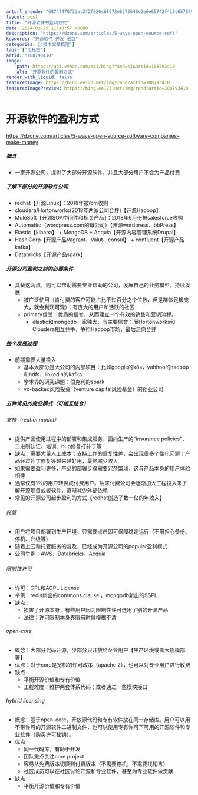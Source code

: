 ```yaml
---
arturl_encode: "68747470733a:2f2f626c6f672e6373646e2e6e65742f416c6578696132332f:61727469636c652f64657461696c732f313038373933343130"
layout: post
title: "开源软件的盈利方式"
date: 2024-02-29 11:48:57 +0800
description: "https://dzone.com/articles/5-ways-open-source-soft"
keywords: "开源软件 开发 收益"
categories: ['技术文章梳理']
tags: ['无标签']
artid: "108793410"
image:
    path: https://api.vvhan.com/api/bing?rand=sj&artid=108793410
    alt: "开源软件的盈利方式"
render_with_liquid: false
featuredImage: https://bing.ee123.net/img/rand?artid=108793410
featuredImagePreview: https://bing.ee123.net/img/rand?artid=108793410
---
```


# 开源软件的盈利方式

https://dzone.com/articles/5-ways-open-source-software-companies-make-money

##### 概念

* 一家开源公司，提供了大部分开源软件，并且大部分用户不会为产品付费

##### 了解下部分的开源软件公司

* redhat【开源Linux】：2018年被ibm收购
* cloudera/Hortonworks(2018年两家公司合并)【开源Hadoop】
* MuleSoft【开源SOA中间件和相关产品】：2018年6月份被salesforce收购
* Automattic（wordpress.com的母公司）【开源wordpress、bbPress】
* Elastic【kibana】 + MongoDB + Acquia【开源内容管理系统Drupal】
* HashiCorp【开源产品Vagrant、Valut、consul】 + confluent【开源产品kafka】
* Databricks【开源产品spark】

##### 开源公司盈利之前的必要条件

* 具备这两点，则可以帮助需要专业帮助的公司，发展自己的业务模型，持续发展
  + 被广泛使用（肯付费的客户可能占比不过百分之个位数，但是群体足够庞大，就会利润可观）：有庞大的用户和活跃的社区
  + primary信誉：优质的信誉，从而建立一个有效的销售和营销流程。
    - elastic和mongodb一家独大，有主要信誉；而Hortonworks和Cloudera相互竞争，争抢Hadoop市场，最后走向合并

##### 整个发展过程

* 前期需要大量投入
  + 基本大部分是大公司的内部项目：比如google的k8s，yahhoo的hadoop和hdfs，linkedin的kafka
  + 学术界的研究课题：伯克利的spark
  + vc-backed风险投资（venture capital风险基金）的创业公司

##### 五种常见的商业模式（可相互结合）

###### 支持（redhat model）

* 提供产品使用过程中的部署和集成服务、面向生产的“insurance policies”、二进制认证、培训、bug修复打补丁等
* 缺点：需要大量人工成本；支持工作的重复性差，会出现很多个性化问题；产品经过补丁修复等越来越好用，最终减少收入
* 如果需要盈利更多，产品的部署步骤需要冗杂繁琐，这与产品本身的用户体验相悖
* 通常仅有1%的用户转换成付费用户。后来付费公司会逐渐加大工程投入来了解开源项目或者软件，逐渐减少外部依赖
* 常见的开源公司起步盈利的方式【redhat创造了数十亿的年收入】

###### 托管

* 用户将项目部署到生产环境，只需要点击即可保障稳定运行（不用担心备份、停机、升级等）
* 随着上云和托管服务的普及，已经成为开源公司的popular盈利模式
* 公司举例：AWS、Databricks，Acquia

###### 限制性许可

* 许可：GPL和AGPL License
* 举例：redis新出的commons clause； mongodb新出的SSPL
* 缺点：
  + 损害了开源本身，有些用户因为限制性许可选用了别的开源产品
  + 法律：许可限制本身界限有时候模糊不清

###### open-core

* 概念：大部分代码开源，少部分只开放给企业用户【生产环境或者大规模部署】
* 优点：对于core是宽松的许可政策（apache 2），也可以对专业用户进行收费
* 缺点
  + 平衡开源价值和专有价值
  + 工程难度：维护两套体系代码；或者通过一些模块接口

###### hybrid licensing

* 概念：基于open-core，开放源代码和专有软件放在同一存储库。用户可以用不带许可的开源软件二进制文件，也可以使用专有许可下可用的开源软件和专业软件（购买许可秘钥）。
* 优点
  + 同一代码库，有助于开发
  + 团队重点关注core project
  + 容易从免费版本切换到付费版本（不需要停机，不需要找销售）
  + 社区成员可以在社区讨论开源和专业软件，甚至为专业软件做贡献
* 缺点
  + 平衡开源价值和专有价值